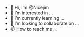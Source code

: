 - 👋 Hi, I’m @Nicejim
- 👀 I’m interested in ...
- 🌱 I’m currently learning ...
- 💞️ I’m looking to collaborate on ...
- 📫 How to reach me ...

<!---
Nicejim/Nicejim is a ✨ special ✨ repository because its `README.md` (this file) appears on your GitHub profile.
You can click the Preview link to take a look at your changes.
--->
